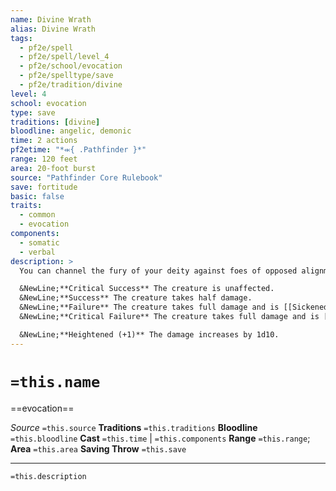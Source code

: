 ```yaml
---
name: Divine Wrath
alias: Divine Wrath
tags:
  - pf2e/spell
  - pf2e/spell/level_4
  - pf2e/school/evocation
  - pf2e/spelltype/save
  - pf2e/tradition/divine
level: 4
school: evocation
type: save
traditions: [divine]
bloodline: angelic, demonic
time: 2 actions
pf2etime: "*⬺{ .Pathfinder }*"
range: 120 feet
area: 20-foot burst
source: "Pathfinder Core Rulebook"
save: fortitude
basic: false
traits:
  - common
  - evocation
components:
  - somatic
  - verbal
description: >
  You can channel the fury of your deity against foes of opposed alignment. Choose an alignment your deity has (chaotic, evil, good, or lawful). You can't cast this spell if you don't have a deity or your deity is true neutral. This spell gains the trait of the alignment you chose. You deal 4d10 damage of the alignment you chose; each creature in the area must attempt a Fortitude save. Creatures that match the alignment you chose are unaffected. Those that neither match nor oppose it treat the result of their saving throw as one degree better.

  &NewLine;**Critical Success** The creature is unaffected.
  &NewLine;**Success** The creature takes half damage.
  &NewLine;**Failure** The creature takes full damage and is [[Sickened]] 1.
  &NewLine;**Critical Failure** The creature takes full damage and is [[Sickened]] 2; while it is sickened, it is also [[Slowed]] 1.

  &NewLine;**Heightened (+1)** The damage increases by 1d10.
---
```

# `=this.name`
==evocation==

*Source* `=this.source`
**Traditions** `=this.traditions`
**Bloodline** `=this.bloodline`
**Cast** `=this.time` | `=this.components`
**Range** `=this.range`; **Area** `=this.area`
**Saving Throw** `=this.save`

***
`=this.description`